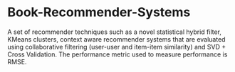 # Book-Recommender-Systems
A set of recommender techniques such as a novel statistical hybrid filter, KMeans clusters, context aware recommender systems that are evaluated using collaborative filtering (user-user and item-item similarity) and SVD + Cross Validation. The performance metric used to measure performance is RMSE.
